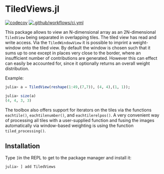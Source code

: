 # TiledViews.jl

[![codecov](https://codecov.io/gh/bionanoimaging/TiledViews.jl/branch/main/graph/badge.svg?token=910XO9N4NO)](https://codecov.io/gh/bionanoimaging/TiledViews.jl)
[![.github/workflows/ci.yml](https://github.com/bionanoimaging/TiledViews.jl/actions/workflows/ci.yml/badge.svg)](https://github.com/bionanoimaging/TiledViews.jl/actions/workflows/ci.yml)


This package allows to view an N-dimensional array as an 2N-dimensional `TiledView` being separated in overlapping tiles.
The tiled view has read and write access. 
Via the `TiledWindowView` it is possible to imprint a weight-window onto the tiled view. By default the window is chosen such that
it sums up to one except in places very close to the border, where an insufficient number of contributions are generated.
However this can effect can easily be accounted for, since it optionally returns an overall weight distribution.

Example: 
```julia
julia> a = TiledView(reshape(1:49,(7,7)), (4, 4),(1, 1));

julia> size(a)
(4, 4, 3, 3)
```


The toolbox also offers support for iterators on the tiles via the functions `eachtile()`, `eachtilenumber()`, and `eachtilerelpos()`.
A very convenient way of processing all tiles with a user-supplied function and fusing the images automatically via window-based weighting is using
the function `tiled_processing()`.

## Installation
Type `]`in the REPL to get to the package manager and install it:
```julia
julia> ] add TiledViews
```
